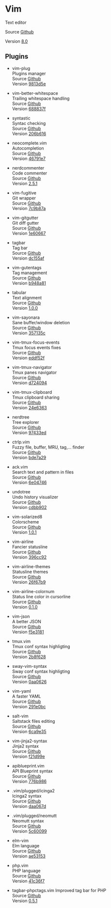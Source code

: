 # Vim

Text editor

Source [Github](https://github.com/vim/vim)

Version [8.0](https://github.com/vim/vim/releases/tag/v8.0.0000)

## Plugins

- vim-plug  
  Plugins manager  
  Source [Github](https://github.com/junegunn/vim-plug)  
  Version [9813d5e](https://github.com/junegunn/vim-plug/commit/9813d5ead5b6f419e9ca55fc767d9548baed6b40)

- vim-better-whitespace  
  Trailing whitespace handling  
  Source [Github](https://github.com/ntpeters/vim-better-whitespace)  
  Version [688837f](https://github.com/ntpeters/vim-better-whitespace/commit/688837f23daa953a921a56c1780464d182577e6c)

- syntastic  
  Syntac checking  
  Source [Github](https://github.com/scrooloose/syntastic)  
  Version [206b616](https://github.com/vim-syntastic/syntastic/commit/206b616c8e49f948d18231799c469aa3e6e2c29c)

- neocomplete.vim  
  Autocompletion  
  Source [Github](https://github.com/shougo/neocomplete.vim)  
  Version [46791e7](https://github.com/Shougo/neocomplete.vim/commit/46791e7692e07384a089d125c5c536246698d04c)

- nerdcommenter  
  Code commenter  
  Source [Github](https://github.com/scrooloose/nerdcommenter)  
  Version [2.5.1](https://github.com/scrooloose/nerdcommenter/releases/tag/2.5.1)

- vim-fugitive  
  Git wrapper  
  Source [Github](https://github.com/tpope/vim-fugitive)  
  Version [7c9b87a](https://github.com/tpope/vim-fugitive/commit/7c9b87a3c3ef4b53425aca4a27e11a7359caae9fhttps://github.com/tpope/vim-fugitive/commit/7c9b87a3c3ef4b53425aca4a27e11a7359caae9f)

- vim-gitgutter  
  Git diff gutter  
  Source [Github](https://github.com/airblade/vim-gitgutter)  
  Version [1e60667](https://github.com/airblade/vim-gitgutter/commit/1e60667322b7cd1bfcba98762fbba746a888d21a)

- tagbar  
  Tag bar  
  Source [Github](https://github.com/majutsushi/tagbar)  
  Version [dc155af](https://github.com/majutsushi/tagbar/commit/dc155af2fdd20e081680d777bde558c56f8d55c3)

- vim-gutentags  
  Tag management  
  Source [Github](https://github.com/ludovicchabant/vim-gutentags)  
  Version [b948a81](https://github.com/ludovicchabant/vim-gutentags/commit/b948a814e0b8e7887703f9d0f526608762a6ea42)

- tabular  
  Text alignment  
  Source [Github](https://github.com/godlygeek/tabular)  
  Version [1.0.0](https://github.com/godlygeek/tabular/releases/tag/1.0.0)

- vim-sayonara  
  Sane buffer/window deletion  
  Source [Github](https://github.com/mhinz/vim-sayonara)  
  Version [357135c](https://github.com/mhinz/vim-sayonara/commit/357135ce127581fab2c0caf45d4b3fec4603aa77)

- vim-tmux-focus-events  
  Tmux focus events fixes  
  Source [Github](https://github.com/tmux-plugins/vim-tmux-focus-events)  
  Version [eddf52f](https://github.com/tmux-plugins/vim-tmux-focus-events/commit/eddf52fe73b6805fbafe03289208ff13b6c71692)

- vim-tmux-navigator  
  Tmux panes navigator  
  Source [Github](https://github.com/christoomey/vim-tmux-navigator)  
  Version [d724094](https://github.com/christoomey/vim-tmux-navigator/commit/d724094e7128acd7375cc758008f1e1688130877)

- vim-tmux-clipboard  
  Tmux clipboard sharing  
  Source [Github](https://github.com/roxma/vim-tmux-clipboard)  
  Version [24e6363](https://github.com/roxma/vim-tmux-clipboard/commit/24e636396cc02ee9b5a952cec1576c8309674ac2)

- nerdtree  
  Tree explorer  
  Source [Github](https://github.com/scrooloose/nerdtree)  
  Version [97433ed](https://github.com/scrooloose/nerdtree/commit/97433edd43f3a4a95c84389bcaafbe7a047cf756)

- ctrlp.vim  
  Fuzzy file, buffer, MRU, tag,... finder  
  Source [Github](https://github.com/ctrlpvim/ctrlp.vim)  
  Version [bde7a29](https://github.com/ctrlpvim/ctrlp.vim/commit/bde7a2950adaa82e894d7bdf69e3e7383e40d229)

- ack.vim  
  Search text and pattern in files  
  Source [Github](https://github.com/mileszs/ack.vim)  
  Version [6e04746](https://github.com/mileszs/ack.vim/commit/6e04746a63dd2453601ae36c83d53fe2021a45f4)

- undotree  
  Undo history visualizer  
  Source [Github](https://github.com/mbbill/undotree)  
  Version [cdbb902](https://github.com/mbbill/undotree/commit/cdbb9022b8972d3e156b8d60af33bf795625b058)

- vim-solarized8  
  Colorscheme  
  Source [Github](https://github.com/lifepillar/vim-solarized8)  
  Version [1.0.1](https://github.com/lifepillar/vim-solarized8/releases/tag/v1.0.1)

- vim-airline  
  Fancier statusline  
  Source [Github](https://github.com/vim-airline/vim-airline)  
  Version [396cc92](https://github.com/vim-airline/vim-airline/commit/396cc9226171f8dbf1069800a0ae56700bbf3913)

- vim-airline-themes  
  Statusline themes  
  Source [Github](https://github.com/vim-airline/vim-airline-themes)  
  Version [26f67b9](https://github.com/vim-airline/vim-airline-themes/commit/26f67b926553555e505ac60e992c97ab5fdfc83f)

- vim-airline-colornum  
  Status line color in cursorline  
  Source [Github](https://github.com/ntpeters/vim-airline-colornum)  
  Version [0.1.0](https://github.com/ntpeters/vim-airline-colornum/releases/tag/0.1.0)

- vim-json  
  A better JSON  
  Source [Github](https://github.com/elzr/vim-json)  
  Version [f5e3181](https://github.com/elzr/vim-json/commit/f5e3181d0b33a9c51377bb7ea8492feddca8b503)

- tmux.vim  
  Tmux conf syntax highligting  
  Source [Github](https://github.com/keith/tmux.vim)  
  Version [2b8f628](https://github.com/keith/tmux.vim/commit/2b8f6284b3fd98c3350a37b9170446f19b8267d7)

- sway-vim-syntax  
  Sway conf syntax highligting  
  Source [Github](https://github.com/aouelete/sway-vim-syntax)  
  Version [0aa0626](https://github.com/aouelete/sway-vim-syntax/commit/0aa0626eebdd3fae97bb7c876035008d34d5f3cc)

- vim-yaml  
  A faster YAML  
  Source [Github](https://github.com/stephpy/vim-yaml)  
  Version [291e0bc](https://github.com/stephpy/vim-yaml/commit/291e0bc8b15df4fa400aaf345b887a401c9cbdcc)

- salt-vim  
  Saltstack files editing  
  Source [Github](https://github.com/saltstack/salt-vim)  
  Version [6ca9e35](https://github.com/saltstack/salt-vim/commit/6ca9e3500cc39dd417b411435d58a1b720b331cc)

- vim-jinja2-syntax  
  Jinja2 syntax  
  Source [Github](https://github.com/glench/vim-jinja2-syntax)  
  Version [f21d99e](https://github.com/Glench/Vim-Jinja2-Syntax/commit/f21d99eeeff55986c47966f9af7af563c4527531)

- apiblueprint.vim  
  API Blueprint syntax  
  Source [Github](https://github.com/kylef/apiblueprint.vim)  
  Version [776b986](https://github.com/kylef/apiblueprint.vim/commit/776b9863e32a8ba59bf8a9656770a77c148c6e9c)

- .vim/plugged/icinga2  
  Icinga2 syntax  
  Source [Github](https://github.com/Icinga/icinga2/blob/master/tools/syntax/vim/syntax/icinga2.vim)  
  Version [daa067d](https://github.com/Icinga/icinga2/commit/daa067dabe388d1a26e7581937202d1e78b53175)

- .vim/plugged/neomutt  
  Neomutt syntax  
  Source [Github](https://github.com/neomutt/neomutt/blob/master/doc/neomutt-syntax.vim)  
  Version [5c60099](https://github.com/neomutt/neomutt/commit/5c600997cd0e028a237fe6847ddffa1f2c340ea6)

- elm-vim  
  Elm language  
  Source [Github](https://github.com/elmcast/elm-vim)  
  Version [ae53153](https://github.com/ElmCast/elm-vim/commit/ae5315396cd0f3958750f10a5f3ad9d34d33f40d)

- php.vim  
  PHP language  
  Source [Github](https://github.com/stanangeloff/php.vim)  
  Version [41c36f7](https://github.com/StanAngeloff/php.vim/commit/41c36f7f2fe420d66312eea23f0f3c96696818f9)

- tagbar-phpctags.vim
  Improved tag bar for PHP  
  Source [Github](https://github.com/vim-php/tagbar-phpctags.vim)  
  Version [0.5.1](https://github.com/vim-php/tagbar-phpctags.vim/releases/tag/v0.5.1)
